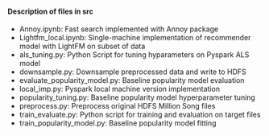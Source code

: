 #### Description of files in src

- Annoy.ipynb: Fast search implemented with Annoy package
- Lightfm_local.ipynb: Single-machine implementation of recommender model with LightFM on subset of data
- als_tuning.py: Python Script for tuning hyparameters on Pyspark ALS model
- downsample.py: Downsample preprocessed data and write to HDFS
- evaluate_popularity_model.py: Baseline popularity model evaluation
- local_imp.py: Pyspark local machine version implementation
- popularity_tuning.py: Baseline popularity model hyperparameter tuning
- preprocess.py: Preprocess original HDFS Million Song files
- train_evaluate.py: Python script for training and evaluation on target files
- train_popularity_model.py: Baseline popularity model fitting
